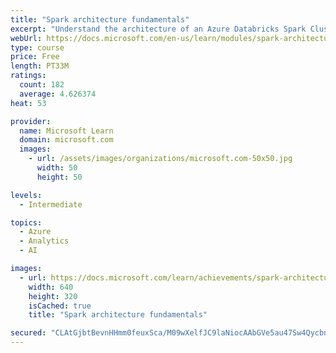 ```yaml
---
title: "Spark architecture fundamentals"
excerpt: "Understand the architecture of an Azure Databricks Spark Cluster and Spark Jobs."
webUrl: https://docs.microsoft.com/en-us/learn/modules/spark-architecture-fundamentals/
type: course
price: Free
length: PT33M
ratings:
  count: 182
  average: 4.626374
heat: 53

provider:
  name: Microsoft Learn
  domain: microsoft.com
  images:
    - url: /assets/images/organizations/microsoft.com-50x50.jpg
      width: 50
      height: 50

levels:
  - Intermediate

topics:
  - Azure
  - Analytics
  - AI

images:
  - url: https://docs.microsoft.com/learn/achievements/spark-architecture-fundamentals-social.png
    width: 640
    height: 320
    isCached: true
    title: "Spark architecture fundamentals"

secured: "CLAtGjbtBevnHHmm0feuxSca/M09wXelfJC9laNiocAAbGVe5au47Sw4QycbnzirYw2kOdkxDk/qErdcBhPdcJawo3KuUDdUbE4U9hthte5QMw+yDjn/TZlcijByZXn5trT8/53Lp4L8rJcCsktEom8mUtUw55oUJO3wVagic4QCaRRMGjh9PUv/IEeCkqEOL1IneF+DPaCoer4Y6GSMzej/epSGVfhHqOKzM/cy9kUvTUcD31i3JXIYGHKWbNAEE1gxX8PBY+gSkeQcz3TlQ1xPx7YfTzjGoHVwbqhYKpLDfaWhFOazQEcynz+n7cxMP/h3TiptNzXtao7XgGwV1rlnHUfmrGPKQf+rWYCTMmgwsBT5mXEttmGg8B6Ew4qdZ2MlWTfFEG9Ojdewd76Eig==;tDBcnAi+FnS8cMj9Z9yXpQ=="
---
```


